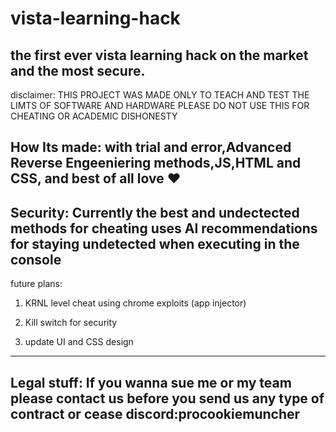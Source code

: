 # vista-learning-hack
the first ever vista learning hack on the market and the most secure.
-------------------------------------------------------------------------------------------------------------------------------------------------------------------------------------------------------------------

disclaimer:
THIS PROJECT WAS MADE ONLY TO TEACH AND TEST THE LIMTS OF SOFTWARE AND HARDWARE PLEASE DO NOT USE THIS FOR CHEATING OR ACADEMIC DISHONESTY 


How Its made:
with trial and error,Advanced Reverse Engeeniering methods,JS,HTML and CSS, and best of all love ❤️ 
-------------------------------------------------------------------------------------------------------------------------------------------------------------------------------------------------------------------

Security:
Currently the best and undectected methods for cheating uses AI recommendations for staying undetected when executing in the console 
-------------------------------------------------------------------------------------------------------------------------------------------------------------------------------------------------------------------
future plans:

1. KRNL level cheat using chrome exploits (app injector) 

2. Kill switch for security

3. update UI and CSS design 

-------------------------------------------------------------------------------------------------------------------------------------------------------------------------------------------------------------------
Legal stuff:
If you wanna sue me or my team please contact us before you send us any type of contract or cease           discord:procookiemuncher
-------------------------------------------------------------------------------------------------------------------------------------------------------------------------------------------------------------------
